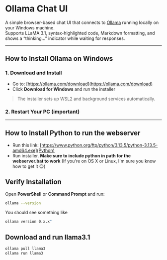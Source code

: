 # Ollama Chat UI

A simple browser-based chat UI that connects to [Ollama](https://ollama.com) running locally on your Windows machine.  
Supports LLaMA 3.1, syntax-highlighted code, Markdown formatting, and shows a “thinking...” indicator while waiting for responses.

---

## How to Install Ollama on Windows

### 1. Download and Install
- Go to: [https://ollama.com/download](https://ollama.com/download)
- Click **Download for Windows** and run the installer

> The installer sets up WSL2 and background services automatically.

### 2. Restart Your PC (important)

---

## How to Install Python to run the webserver

- Run this link: [https://www.python.org/ftp/python/3.13.5/python-3.13.5-amd64.exe](Python)
- Run installer. **Make sure to include python in path for the webserver.bat to work** (If you're on OS X or Linux, I'm sure you know how to get it 😉)

## Verify Installation

Open **PowerShell** or **Command Prompt** and run:

```bash
ollama --version
```

You should see something like 
```bash
ollama version 0.x.x"
```

## Download and run llama3.1

```bash
ollama pull llama3
ollama run llama3
```
